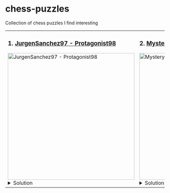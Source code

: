 # chess-puzzles
Collection of chess puzzles I find interesting


<table><tr><td><h3>1. <a href="https://lichess.org/522NFrjB#66">JurgenSanchez97 - Protagonist98</a></h3><img src="https://lichess1.org/export/fen.gif?fen=2b3r1%2F1pR2p2%2Fp2pk1p1%2FP6p%2F1P1BPP1P%2F4K1P1%2F8%2F8+w+-+-+5+34&color=white&lastMove=e8g8&variant=standard&theme=wood&piece=merida" alt="JurgenSanchez97 - Protagonist98" width="400"/><details><summary>Solution</summary>1. g4! {f5 is threatened with mate} hxg4 2. h5</details></td><td><h3>2. <a href="https://lichess.org/taQl7756#42">MysteryMAL - Welcome_to_Flagistan</a></h3><img src="https://lichess1.org/export/fen.gif?fen=2r2rk1%2Fpb1n4%2F3b2q1%2F2pp2N1%2F4p3%2F1P2P1P1%2FPB3P2%2F1Q1RRBK1+w+-+-+0+22&color=white&lastMove=b6c5&variant=standard&theme=wood&piece=merida" alt="MysteryMAL - Welcome_to_Flagistan" width="400"/><details><summary>Solution</summary>1. Qe4! {cannot do dxe4 because of Bc4+} Qxg5 2. Qe6+ Rf7 3. Qxd6</details></td><td><h3>3. <a href="https://lichess.org/nGqxW2Mq/white#68">abdyraxmanob_akylbek - HI5LOLL</a></h3><img src="https://lichess1.org/export/fen.gif?fen=6k1%2F1pR3pp%2Fp3qpb1%2F1rQ5%2F5BP1%2FP4PKP%2F1P6%2F8+w+-+-+9+35&color=white&lastMove=b3b5&variant=standard&theme=wood&piece=merida" alt="abdyraxmanob_akylbek - HI5LOLL" width="400"/><details><summary>Solution</summary>1. Rxg7+ Kxg7 2. Bh6+ Kxh6 3. Qf8+ Kg5 4. f4</details></td></tr></table>
